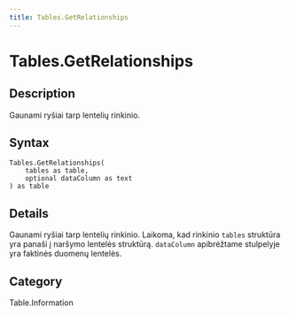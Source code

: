 ```yaml
---
title: Tables.GetRelationships
---
```


# Tables.GetRelationships


## Description

Gaunami ryšiai tarp lentelių rinkinio.


## Syntax

```powerquery
Tables.GetRelationships(
    tables as table,
    optional dataColumn as text
) as table
```


## Details

Gaunami ryšiai tarp lentelių rinkinio. Laikoma, kad rinkinio <code>tables</code> struktūra yra panaši į naršymo lentelės struktūrą. <code>dataColumn</code> apibrėžtame stulpelyje yra faktinės duomenų lentelės.



## Category
Table.Information
